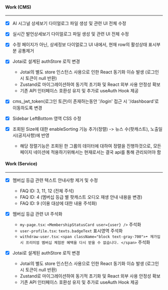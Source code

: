 

#### Work (CMS)
---
- [x] AI 시그널 상세보기 다이얼로그 파일 생성 및 관련 UI 전체 수정
- [x] 실시간 발언상세보기 다이얼로그 파일 생성 및 관련 UI 전체 수정
- [x] 수정 페이지가 아닌, 상세정보 다이얼로그 UI 내에서, 현재 row의 활성상태 표시부분 공통제거
- [x] Jotai로 설계된 authStore 로직 변경
  - Jotai의 별도 store 인스턴스 사용으로 인한 React 동기화 이슈 발생 (로그인 시 토큰이 null 반환)
  - Zustand로 마이그레이션하여 동기적 초기화 및 React 외부 사용 안정성 확보
  - 기존 API 인터페이스 호환성 유지 및 추가로 useAuth Hook 제공

- [x] cms_jwt_token(로그인 토큰)이 존재하는동안 '/login' 접근 시 '/dashboard'로 이동하도록 변경
- [x] Sidebar LeftBottom 영역 CSS 수정
- [x] 조회된 Size에 대한 enableSorting 기능 추가(정렬) -> 뉴스 수(팟캐스트), 노출일시(공지사항)에 반영
	- 해당 정렬기능은 조회된 한 그룹의 데이터에 대하여 정렬을 진행하것으로, 모든 페이지 네이션에 적용하기위해서는 현재로서는 결국 api를 통해 관리되어야 함

#### Work (Service)
---
- [x] 멤버십 등급 관련 텍스트 안내사항 제거 및 수정
	- FAQ ID: 3, 11, 12 (전체 주석)
	- FAQ ID: 4 (멤버십 등급 별 팟캐스트 오디오 재생 안내 내용을 변경)
	- FAQ ID: 9 (이용 대상에 대한 내용 주석화)

- [x] 멤버십 등급 관련 UI 주석화
	- `my-page.tsx`:  `<MembershipStatusCard user={user} />` 주석화
	- `user-profile.tsx`: `texts.badgeText` 표시영역 주석화
	- `withdraw-user.tsx`: `<span className="block text-gray-700">• 재가입 시 프리미엄 멤버십 체험판 혜택을 다시 받을 수 없습니다. </span>` 주석화

- [x] Jotai로 설계된 authStore 로직 변경
  - Jotai의 별도 store 인스턴스 사용으로 인한 React 동기화 이슈 발생 (로그인 시 토큰이 null 반환)
  - Zustand로 마이그레이션하여 동기적 초기화 및 React 외부 사용 안정성 확보
  - 기존 API 인터페이스 호환성 유지 및 추가로 useAuth Hook 제공